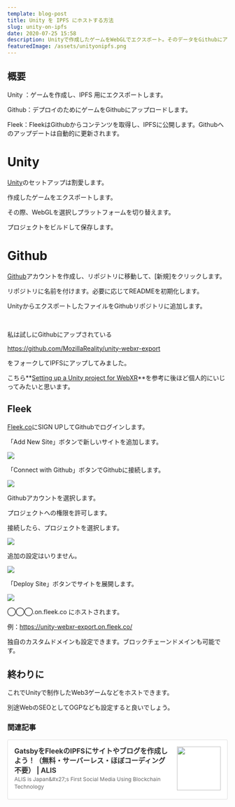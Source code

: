 ```yaml
---
template: blog-post
title: Unity を IPFS にホストする方法
slug: unity-on-ipfs
date: 2020-07-25 15:58
description: Unityで作成したゲームをWebGLでエクスポート。そのデータをGithubにアップロードしてFleekでIPFSにホスト
featuredImage: /assets/unityonipfs.png
---
```

## 概要

Unity ：ゲームを作成し、IPFS 用にエクスポートします。

Github：デプロイのためにゲームをGithubにアップロードします。

Fleek：FleekはGithubからコンテンツを取得し、IPFSに公開します。Githubへのアップデートは自動的に更新されます。

# **Unity**

[Unity](https://unity.com/)のセットアップは割愛します。

作成したゲームをエクスポートします。

その際、WebGLを選択しプラットフォームを切り替えます。

プロジェクトをビルドして保存します。

# **Github**

[Github](https://github.com/)アカウントを作成し、リポジトリに移動して、\[新規]をクリックします。

リポジトリに名前を付けます。必要に応じてREADMEを初期化します。

UnityからエクスポートしたファイルをGithubリポジトリに追加します。

<br>

私は試しにGithubにアップされている

<https://github.com/MozillaReality/unity-webxr-export>

をフォークしてIPFSにアップしてみました。

こちら**[Setting up a Unity project for WebXR](https://github.com/MozillaReality/unity-webxr-export/blob/master/docs/project-setup.md)**を参考に後ほど個人的にいじってみたいと思います。

## Fleek

[Fleek.co](https://fleek.co/)にSIGN UPしてGithubでログインします。

「Add New Site」ボタンで新しいサイトを追加します。

![](/assets/fleek-hosting-teams.png)

「Connect with Github」ボタンでGithubに接続します。

![](/assets/fleek-new-site2.png)

Githubアカウントを選択します。

プロジェクトへの権限を許可します。

接続したら、プロジェクトを選択します。

![](/assets/fleek-new-site3.png)

追加の設定はいりません。

![](/assets/fleek-new-site4.png)

「Deploy Site」ボタンでサイトを展開します。

![](/assets/fleek-hosting5.png)

◯◯◯.on.fleek.co にホストされます。

例：<https://unity-webxr-export.on.fleek.co/>

独自のカスタムドメインも設定できます。ブロックチェーンドメインも可能です。

## 終わりに

これでUnityで制作したWeb3ゲームなどをホストできます。

別途WebのSEOとしてOGPなども設定すると良いでしょう。

### 関連記事

<div class="blogcardfu" style="width:auto;max-width:9999px;border:1px solid #E0E0E0;border-radius:3px;margin:10px 0;padding:15px;line-height:1.4;text-align:left;background:#FFFFFF;"><a href="https://alis.to/masia02/articles/39r168Y74R7Y" target="_blank" style="display:block;text-decoration:none;"><span class="blogcardfu-image" style="float:right;width:100px;padding:0 0 0 10px;margin:0 0 5px 5px;"><img src="https://images.weserv.nl/?w=100&url=ssl:alis.to/d/api/articles_images/masia02/39r168Y74R7Y/3fc72766-0615-4212-aa62-8020dbaacea5.png?d=1200x630" width="100" style="width:100%;height:auto;max-height:100px;min-width:0;border:0 none;margin:0;"></span><br style="display:none"><span class="blogcardfu-title" style="font-size:112.5%;font-weight:700;color:#333333;margin:0 0 5px 0;">GatsbyをFleekのIPFSにサイトやブログを作成しよう！（無料・サーバーレス・ほぼコーディング不要） | ALIS</span><br><span class="blogcardfu-content" style="font-size:87.5%;font-weight:400;color:#666666;">ALIS is Japan&amp;#x27;s First Social Media Using Blockchain Technology</span><br><span style="clear:both;display:block;overflow:hidden;height:0;">&nbsp;</span></a></div>